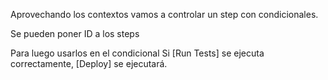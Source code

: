 Aprovechando los contextos vamos a controlar un step con condicionales.

Se pueden poner ID a los steps

<!-- 
- name: Run Tests
  id: tests
  run: vendor/bin/phpunit 
-->

Para luego usarlos en el condicional
Si [Run Tests] se ejecuta correctamente, [Deploy] se ejecutará.
<!-- 
    - name: deploy
      if: steps.tests.conclusion == 'success'
      run: echo "Deploying..."
-->